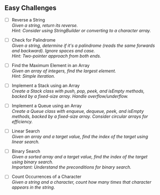 ## Easy Challenges

- [ ] Reverse a String  
  *Given a string, return its reverse.*  
  _Hint: Consider using StringBuilder or converting to a character array._

- [ ] Check for Palindrome  
  *Given a string, determine if it's a palindrome (reads the same forwards and backward). Ignore spaces and case.*  
  _Hint: Two-pointer approach from both ends._

- [ ] Find the Maximum Element in an Array  
  *Given an array of integers, find the largest element.*  
  _Hint: Simple iteration._

- [ ] Implement a Stack using an Array  
  *Create a Stack class with push, pop, peek, and isEmpty methods, backed by a fixed-size array. Handle overflow/underflow.*

- [ ] Implement a Queue using an Array  
  *Create a Queue class with enqueue, dequeue, peek, and isEmpty methods, backed by a fixed-size array. Consider circular arrays for efficiency.*

- [ ] Linear Search  
  *Given an array and a target value, find the index of the target using linear search.*

- [ ] Binary Search  
  *Given a sorted array and a target value, find the index of the target using binary search.*  
  _Important: Understand the preconditions for binary search._

- [ ] Count Occurrences of a Character  
  *Given a string and a character, count how many times that character appears in the string.*
